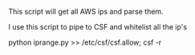 This script will get all AWS ips and parse them.

I use this script to pipe to CSF and whitelist all the ip's

python iprange.py >> /etc/csf/csf.allow; csf -r


